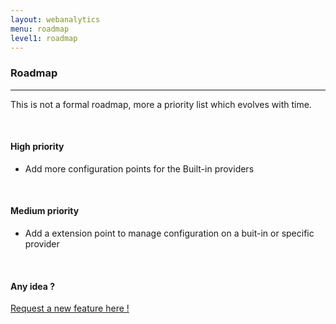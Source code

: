 ```yaml
---
layout: webanalytics
menu: roadmap
level1: roadmap
---
```


<h3>Roadmap</h3>
<hr />

This is not a formal roadmap, more a priority list which evolves with time.

<br />
<h4>High priority</h4>

 * Add more configuration points for the Built-in providers


<br />
<h4>Medium priority</h4>

 * Add a extension point to manage configuration on a buit-in or specific provider

<br />
<h4>Any idea ?</h4>

[Request a new feature here !](https://github.com/dandelion/issues/issues/new)
